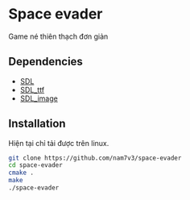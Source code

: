 # Space evader

Game né thiên thạch đơn giản


## Dependencies

- [SDL]
- [SDL_ttf]
- [SDL_image]


## Installation
Hiện tại chỉ tải được trên linux.
```sh
git clone https://github.com/nam7v3/space-evader 
cd space-evader
cmake .
make
./space-evader
```
   
   [SDL]: <https://www.libsdl.org/>
   [SDL_ttf]: <https://www.libsdl.org/projects/docs/SDL_ttf/SDL_ttf.html>
   [SDL_image]: <https://www.libsdl.org/projects/SDL_image/>

